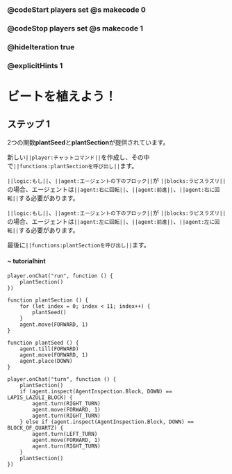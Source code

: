 ### @codeStart players set @s makecode 0
### @codeStop players set @s makecode 1

### @hideIteration true 
### @explicitHints 1



# ビートを植えよう！

## ステップ 1

2つの関数**plantSeed**と**plantSection**が提供されています。

新しい``||player:チャットコマンド||``を作成し、その中で``||functions:plantSectionを呼び出し||``ます。

``||logic:もし||``、``||agent:エージェントの下のブロック||``が ``||blocks:ラピスラズリ||``の場合、エージェントは``||agent:右に回転||``、``||agent:前進||``、``||agent:右に回転||``する必要があります。  

``||logic:もし||``、``||agent:エージェントの下のブロック||``が ``||blocks:ラピスラズリ||``の場合、エージェントは``||agent:左に回転||``、``||agent:前進||``、``||agent:左に回転||``する必要があります。  

最後に``||functions:plantSectionを呼び出し||``ます。

#### ~ tutorialhint
``` blocks
player.onChat("run", function () {
    plantSection()
})
```

```template
function plantSection () {
    for (let index = 0; index < 11; index++) {
        plantSeed()
    }
    agent.move(FORWARD, 1)
}

function plantSeed () {
    agent.till(FORWARD)
    agent.move(FORWARD, 1)
    agent.place(DOWN)
}

```


```ghost
player.onChat("turn", function () {
    plantSection()
    if (agent.inspect(AgentInspection.Block, DOWN) == LAPIS_LAZULI_BLOCK) {
        agent.turn(RIGHT_TURN)
        agent.move(FORWARD, 1)
        agent.turn(RIGHT_TURN)
    } else if (agent.inspect(AgentInspection.Block, DOWN) == BLOCK_OF_QUARTZ) {
        agent.turn(LEFT_TURN)
        agent.move(FORWARD, 1)
        agent.turn(RIGHT_TURN)
    }
    plantSection()
})
```

